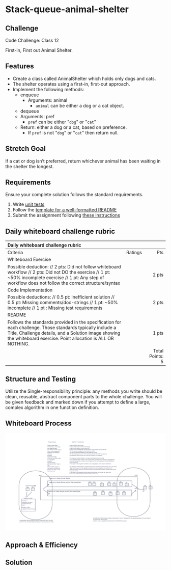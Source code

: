 # Stack-queue-animal-shelter
<!-- Short summary or background information -->

## Challenge
<!-- Description of the challenge -->
Code Challenge: Class 12

First-in, First out Animal Shelter.

## Features

- Create a class called AnimalShelter which holds only dogs and cats.
- The shelter operates using a first-in, first-out approach.
- Implement the following methods:
  - enqueue
    - Arguments: animal
      - `animal` can be either a dog or a cat object.
  - dequeue
  - Arguments: pref
    - `pref` can be either "`dog`" or "`cat`"
  - Return: either a dog or a cat, based on preference.
    - If `pref` is not "`dog`" or "`cat`" then return null.

## Stretch Goal

If a cat or dog isn’t preferred, return whichever animal has been waiting in the shelter the longest.

## Requirements

Ensure your complete solution follows the standard requirements.

  1. Write [unit tests](https://codefellows.github.io/common_curriculum/data_structures_and_algorithms/Challenge_Testing)
  2. Follow the [template for a well-formatted README](https://codefellows.github.io/common_curriculum/data_structures_and_algorithms/Challenge_Documentation)
  3. Submit the assignment following [these instructions](https://codefellows.github.io/common_curriculum/data_structures_and_algorithms/Challenge_Submission)

## Daily whiteboard challenge rubric

| Daily whiteboard challenge rubric | |  | 
| :--------------------------------------------------------- | :-: | -----------: |
| Criteria | Ratings	| Pts |
| Whiteboard Exercise | | |
| Possible deduction: // 2 pts: Did not follow whiteboard workflow // 2 pts: Did not DO the exercise // 1 pt: ~50% incomplete exercise // 1 pt: Any step of workflow does not follow the correct structure/syntax |    | 2 pts |
| Code Implementation | | |
| Possible deductions: // 0.5 pt: Inefficient solution // 0.5 pt: Missing comments/doc-strings // 1 pt: ~50% incomplete // 1 pt : Missing test requirements |  | 2 pts |
| README
Follows the standards provided in the specification for each challenge. Those standards typically include a Title, Challenge details, and a Solution image showing the whiteboard exercise. Point allocation is ALL OR NOTHING. |  | 1 pts |
| | |                                                             Total Points: 5   |

## Structure and Testing

Utilize the Single-responsibility principle: any methods you write should be clean, reusable, abstract component parts to the whole challenge. You will be given feedback and marked down if you attempt to define a large, complex algorithm in one function definition.

## Whiteboard Process
<!-- Embedded whiteboard image -->
![whiteboard-stack-queue-animal-shelter](./stack-queue-animal-shelter.png)

## Approach & Efficiency
<!-- What approach did you take? Why? What is the Big O space/time for this approach? -->

## Solution
<!-- Show how to run your code, and examples of it in action -->
